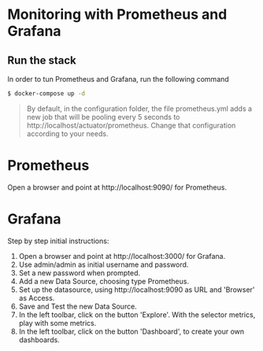 # Monitoring with Prometheus and Grafana

## Run the stack

In order to tun Prometheus and Grafana, run the following command

```bash
$ docker-compose up -d
```
> By default, in the configuration folder, the file prometheus.yml adds a new job that will be pooling every 5 seconds to http://localhost/actuator/prometheus. Change that configuration according to your needs.

# Prometheus

Open a browser and point at http://localhost:9090/ for Prometheus.

# Grafana

Step by step initial instructions:

1. Open a browser and point at http://localhost:3000/ for Grafana.
2. Use admin/admin as initial username and password.
3. Set a new password when prompted.
4. Add a new Data Source, choosing type Prometheus.
5. Set up the datasource, using http://localhost:9090 as URL and 'Browser' as Access.
6. Save and Test the new Data Source.
7. In the left toolbar, click on the button 'Explore'. With the selector metrics, play with some metrics.
8. In the left toolbar, click on the button 'Dashboard', to create your own dashboards.
